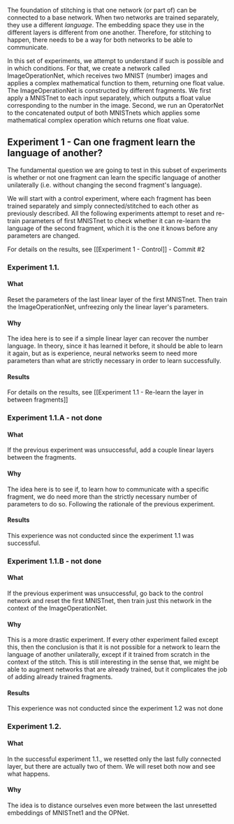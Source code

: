 
The foundation of stitching is that one network (or part of) can be connected to a base network. When two networks are trained separately, they use a different *language*. The embedding space they use in the different layers is different from one another. Therefore, for stitching to happen, there needs to be a way for both networks to be able to communicate. 

In this set of experiments, we attempt to understand if such is possible and in which conditions.  For that, we create a network called ImageOperationNet, which receives two MNIST (number) images and applies a complex mathematical function to them, returning 
one float value.  The ImageOperationNet is constructed by different fragments. We first apply a MNISTnet to each input separately, which outputs a float value corresponding to the number in the image. Second, we run an OperatorNet to the concatenated output of both MNISTnets which applies some mathematical complex operation which returns one float value.  


## Experiment 1 - Can one fragment learn the language of another?

The fundamental question we are going to test in this subset of experiments is whether or not one fragment can learn the specific language of another unilaterally (i.e. without changing the second fragment's language).  

We will start with a control experiment, where each fragment has been trained separately and simply connected/stitched to each other as previously described.  All the following experiments attempt to reset and re-train parameters of first MNISTnet to check whether it can re-learn the language of the second fragment, which it is the one it knows before any parameters are changed. 

For details on the results, see [[Experiment 1 - Control]] - Commit #2

### Experiment 1.1.
#### What
Reset the parameters of the last linear layer of the first MNISTnet. Then train the ImageOperationNet, unfreezing only the linear layer's parameters. 
#### Why
The idea here is to see if a simple linear layer can recover the number language. In theory, since it has learned it before, it should be able to learn it again, but as is experience, neural networks seem to need more parameters than what are strictly necessary in order to learn successfully.
#### Results
For details on the results, see [[Experiment 1.1 - Re-learn the layer in between fragments]]


### Experiment 1.1.A - not done
#### What
If the previous experiment was unsuccessful,  add a couple linear layers between the fragments. 
#### Why
The idea here is to see if, to learn how to communicate with a specific fragment, we do need more than the strictly necessary number of parameters to do so. Following the rationale of the previous experiment.
#### Results
This experience was not conducted since the experiment 1.1 was successful.



### Experiment 1.1.B - not done
#### What
If the previous experiment was unsuccessful, go back to the control network and reset the first MNISTnet, then train just this network in the context of the ImageOperationNet.
#### Why
This is a more drastic experiment. If every other experiment failed except this, then the conclusion is that it is not possible for a network to learn the language of another unilaterally, except if it trained from scratch in the context of the stitch. This is still interesting in the sense that, we might be able to augment networks that are already trained, but it complicates the job of adding already trained fragments.
#### Results
This experience was not conducted since the experiment 1.2 was not done



### Experiment 1.2.
#### What
In the successful experiment 1.1., we resetted only the last fully connected layer, but there are actually two of them. We will reset both now and see what happens.
#### Why
The idea is to distance ourselves even more between the last unresetted embeddings of MNISTnet1 and the OPNet.